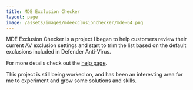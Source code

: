 ```yaml
---
title: MDE Exclusion Checker
layout: page
image: /assets/images/mdeexclusionchecker/mde-64.png
---
```

MDE Exclusion Checker is a project I began to help customers review their current AV exclusion settings and start to trim the list based on the default exclusions included in Defender Anti-Virus.

For more details check out the [help page](./help.md).

This project is still being worked on, and has been an interesting area for me to experiment and grow some solutions and skills. 